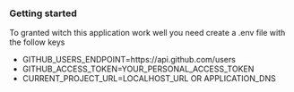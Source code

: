 <h3>Getting started</h3>

<p>To granted witch this application work well you need create a .env file with the follow keys</p>

<ul>
  <li>GITHUB_USERS_ENDPOINT=https://api.github.com/users</li>
  <li>GITHUB_ACCESS_TOKEN=YOUR_PERSONAL_ACCESS_TOKEN</li>
  <li>CURRENT_PROJECT_URL=LOCALHOST_URL OR APPLICATION_DNS</li>
</ul>
